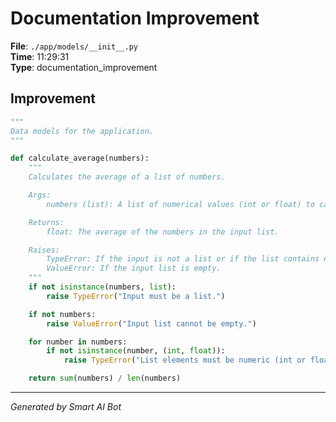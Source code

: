 # Documentation Improvement

**File**: `./app/models/__init__.py`  
**Time**: 11:29:31  
**Type**: documentation_improvement

## Improvement

```python
"""
Data models for the application.
""" 

def calculate_average(numbers):
    """
    Calculates the average of a list of numbers.

    Args:
        numbers (list): A list of numerical values (int or float) to calculate the average from.  Must not be empty.

    Returns:
        float: The average of the numbers in the input list.

    Raises:
        TypeError: If the input is not a list or if the list contains non-numeric elements.
        ValueError: If the input list is empty.
    """
    if not isinstance(numbers, list):
        raise TypeError("Input must be a list.")

    if not numbers:
        raise ValueError("Input list cannot be empty.")

    for number in numbers:
        if not isinstance(number, (int, float)):
            raise TypeError("List elements must be numeric (int or float).")

    return sum(numbers) / len(numbers)
```

---
*Generated by Smart AI Bot*
